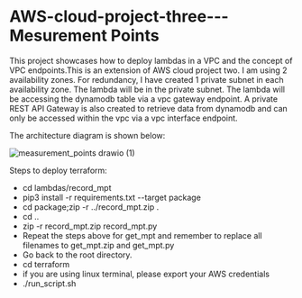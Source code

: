# AWS-cloud-project-three---Mesurement Points

This project showcases how to deploy lambdas in a VPC and the concept of VPC endpoints.This is an extension of AWS cloud project two. I am using 2 availability zones. For redundancy, I have created 1 private subnet in each availability zone. The lambda will be in the private subnet. The lambda will be accessing the dynamodb table via a vpc gateway endpoint. A private  REST API Gateway is also created to retrieve data from dynamodb and can only be accessed within the vpc via a vpc interface endpoint.

The architecture diagram is shown below:

![measurement_points drawio (1)](https://github.com/user-attachments/assets/51ff7789-f1b7-45f2-867f-551a2e39e011)




Steps to deploy terraform:
- cd lambdas/record_mpt
- pip3 install -r requirements.txt --target package
- cd package;zip -r ../record_mpt.zip .
- cd ..
- zip -r record_mpt.zip record_mpt.py
- Repeat the steps above for get_mpt and remember to replace all filenames to get_mpt.zip  and get_mpt.py
- Go back to the root directory.
- cd terraform
- if you are using linux terminal, please export your AWS credentials
- ./run_script.sh
